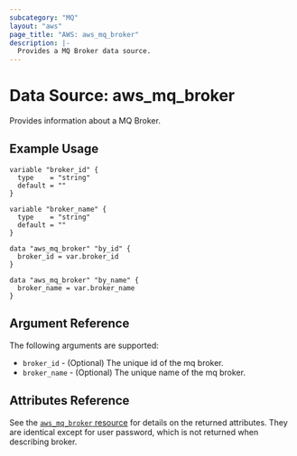 ```yaml
---
subcategory: "MQ"
layout: "aws"
page_title: "AWS: aws_mq_broker"
description: |-
  Provides a MQ Broker data source.
---
```


# Data Source: aws_mq_broker

Provides information about a MQ Broker.

## Example Usage

```hcl
variable "broker_id" {
  type    = "string"
  default = ""
}

variable "broker_name" {
  type    = "string"
  default = ""
}

data "aws_mq_broker" "by_id" {
  broker_id = var.broker_id
}

data "aws_mq_broker" "by_name" {
  broker_name = var.broker_name
}
```

## Argument Reference

The following arguments are supported:

* `broker_id` - (Optional) The unique id of the mq broker.
* `broker_name` - (Optional) The unique name of the mq broker.

## Attributes Reference

See the [`aws_mq_broker` resource](/docs/providers/aws/r/mq_broker.html) for details on the returned attributes.
They are identical except for user password, which is not returned when describing broker.
